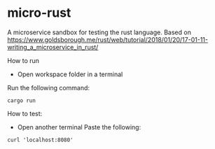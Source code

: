 # micro-rust
A microservice sandbox for testing the rust language. Based on https://www.goldsborough.me/rust/web/tutorial/2018/01/20/17-01-11-writing_a_microservice_in_rust/



How to run
- Open workspace folder in a terminal

Run the following command:
```
cargo run
```


How to test:
- Open another terminal
Paste the following:

```
curl 'localhost:8080'
```
